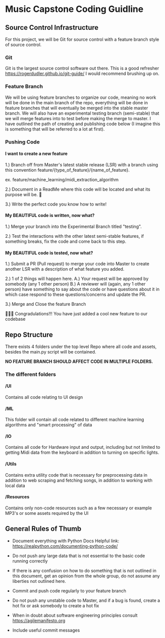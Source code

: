 # Music Capstone Coding Guidline


## Source Control Infrastructure
For this project, we will be Git for source control with a feature branch style of source control. 

### Git
Git is the largest source control software out there. This is a good refresher https://rogerdudler.github.io/git-guide/ I would recommend brushing up on.

### Feature Branch
We will be using feature branches to organize our code, meaning no work will be done in the main branch of the repo, everything will be done in feature branches that will eventually be merged into the stable master branch. We will also have an experimental testing branch (semi-stable) that we will merge features into to test before making the merge to master. I have outlined the path of creating and publishing code below (I imagine this is something that will be referred to a lot at first).

### Pushing Code


#### I want to create a new feature
1.)  Branch off from Master's latest stable release (LSR) with a branch using this convention feature/{type_of_feature}/{name_of_feature}.

ex. feature/machine_learning/midi_extraction_algorithm

2.)  Document in a ReadMe where this code will be located and what its purpose will be. 📘

3.)  Write the perfect code you know how to write!

#### My BEAUTIFUL code is written, now what?
1.)   Merge your branch into the Experimental Branch titled "testing".

2.)  Test the interactions with the other latest semi-stable features, if something breaks, fix the code and come back to this step.

#### My BEAUTIFUL code is tested, now what?
1.)   Submit a PR (Pull request) to merge your code into Master to create another LSR with a description of what feature you added.

2.) 1 of 2 things will happen here.
A.) Your request will be approved by somebody (any 1 other person)
B.)  A reviewer will (again, any 1 other person) have something to say about the code or have questions about it in which case respond to these questions/concerns and update the PR.

3.) Merge and Close the feature Branch

🎉🥳🎉 Congradulations!!! You have just added a cool new feature to our codebase


## Repo Structure

There exists 4 folders under the top level Repo where all code and assets, besides the main.py script will be contained. 

**NO FEATURE BRANCH SHOULD AFFECT CODE IN MULTIPLE FOLDERS.**

### The different folders

#### /UI

Contains all code relating to UI design

#### /ML

This folder will contain all code related to different machine learning algorithms and "smart processing" of data

#### /IO
Contains all code for Hardware input and output, including but not limited to getting Midi data from the keyboard in addition to turning on specific lights.

#### /Utils
Contains extra utility code that is necessary for preprocessing data in addition to web scraping and fetching songs, in addition to working with local data

#### /Resources
Contains only non-code resources such as a few necessary or example MP3's or some assets required by the UI

## General Rules of Thumb

- Document everything with Python Docs 
Helpful link: https://realpython.com/documenting-python-code/

- Do not push any large data that is not essential to the basic code running correctly

- If there is any confusion on how to do something that is not outlined in this document, get an opinion from the whole group, do not assume any  liberties not outlined here.

- Commit and push code regularly to your feature branch

- Do not push any unstable code to Master, and if a bug is found, create a hot fix or ask somebody to create a hot fix

- When in doubt about software engineering principles consult https://agilemanifesto.org

- Include useful commit messages


